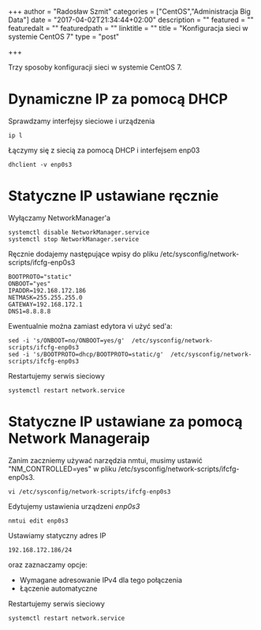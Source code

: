 +++
author = "Radosław Szmit"
categories = ["CentOS","Administracja Big Data"]
date = "2017-04-02T21:34:44+02:00"
description = ""
featured = ""
featuredalt = ""
featuredpath = ""
linktitle = ""
title = "Konfiguracja sieci w systemie CentOS 7"
type = "post"

+++

Trzy sposoby konfiguracji sieci w systemie CentOS 7.

# Dynamiczne IP za pomocą DHCP

Sprawdzamy interfejsy sieciowe i urządzenia
~~~shell
ip l
~~~

Łączymy się z siecią za pomocą DHCP i interfejsem enp03
~~~shell
dhclient -v enp0s3
~~~

# Statyczne IP ustawiane ręcznie

Wyłączamy NetworkManager'a

~~~shell
systemctl disable NetworkManager.service
systemctl stop NetworkManager.service
~~~

Ręcznie dodajemy następujące wpisy do pliku /etc/sysconfig/network-scripts/ifcfg-enp0s3

~~~shell
BOOTPROTO="static"
ONBOOT="yes"
IPADDR=192.168.172.186
NETMASK=255.255.255.0
GATEWAY=192.168.172.1
DNS1=8.8.8.8
~~~

Ewentualnie można zamiast edytora vi użyć sed'a:
~~~shell
sed -i 's/ONBOOT=no/ONBOOT=yes/g'  /etc/sysconfig/network-scripts/ifcfg-enp0s3
sed -i 's/BOOTPROTO=dhcp/BOOTPROTO=static/g'  /etc/sysconfig/network-scripts/ifcfg-enp0s3
~~~

Restartujemy serwis sieciowy
~~~shell
systemctl restart network.service
~~~

# Statyczne IP ustawiane za pomocą Network Manageraip

Zanim zaczniemy używać narzędzia nmtui, musimy ustawić "NM_CONTROLLED=yes" w pliku /etc/sysconfig/network-scripts/ifcfg-enp0s3.

~~~shell
vi /etc/sysconfig/network-scripts/ifcfg-enp0s3
~~~

Edytujemy ustawienia urządzeni _enp0s3_
~~~shell
nmtui edit enp0s3 
~~~

Ustawiamy statyczny adres IP
~~~shell
192.168.172.186/24
~~~
oraz zaznaczamy opcje:
* Wymagane adresowanie IPv4 dla tego połączenia
* Łączenie automatyczne

Restartujemy serwis sieciowy
~~~shell
systemctl restart network.service
~~~
